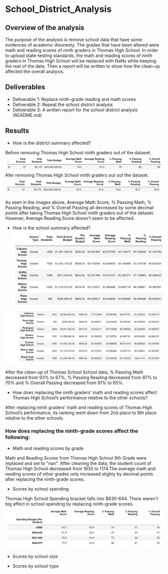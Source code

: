 # School_District_Analysis

## Overview of the analysis

The purpose of the analysis is remove school data that have some evidences of academic disonesty. The grades that have been altered were math and reading scores of ninth graders in Thomas High School. In order to upload state-testing standards, the math and reading scores of ninth graders in Thomas High School will be replaced with NaNs while keeping the rest of the data. Then a report will be written to show how the clean-up affected the overall analysis. 

## Deliverables

- Deliverable 1: Replace ninth-grade reading and math scores
- Deliverable 2: Repeat the school district analysis
- Deliverable 3: A written report for the school district analysis (README.md)

## Results

- How is the district summary affected?

Before removing Thomas High School ninth graders out of the dataset.
![Beforedistrictsummary](https://github.com/Monsaiaung/School_District_Analysis/blob/8e9e600a87b660b7beee188b607039f1f44b6ae6/Resources/BeforeDistrictSummary.png)
Afer removing Thomas High School ninth graders out ouf the dataset.
![Districtsummary](https://github.com/Monsaiaung/School_District_Analysis/blob/8e9e600a87b660b7beee188b607039f1f44b6ae6/Resources/DistrictSummary.png)

As seen in the images above, Average Math Score, % Passing Math, % Passing Reading, and % Overall Passing all decreased by some decimal points after taking Thomas High School ninth graders out of the dataset. However, Average Reading Score doesn't seem to be affected.



- How is the school summary affected?
![BeforeSchoolSummary](https://github.com/Monsaiaung/School_District_Analysis/blob/7987a794ca4bbb4a324e7872af8abe000f178289/Resources/AfterSchoolSummary.png)

![AfterSchoolSummary](https://github.com/Monsaiaung/School_District_Analysis/blob/7987a794ca4bbb4a324e7872af8abe000f178289/Resources/BeforeSchoolSummary.png)

After the clean-up of Thomas School School data, % Passing Math decreased from 93% to 67%, % Passing Reading decreased from 97% to 70% and % Overall Passing decreased from 91% to 65%.


- How does replacing the ninth graders’ math and reading scores affect Thomas High School’s performance relative to the other schools?

 After replacing ninth graders’ math and reading scores of Thomas High School’s performance, its ranking went down from 2nd place to 8th place relative to the other schools.
 
 
 
### How does replacing the ninth-grade scores affect the following:
- Math and reading scores by grade

Math and Reading Scores from Thomas High School 9th Grade were replaced and set to "nan". After cleaning the data, the student count of Thomas High School decreased from 1635 to 1174.The average math and reading scores of other grades only increased slighty by decimal points after replacing the ninth-grade scores.

- Scores by school spending

Thomas High School Spending bracket falls into $630-644. There weren't big affect in school spending by replacing ninth-grade scores.
![SchoolSpending](https://github.com/Monsaiaung/School_District_Analysis/blob/d90653daf7e0b603a9d33056ba917837efc2df05/Resources/BeforeSchoolSpending.png)


- Scores by school size

- Scores by school type
